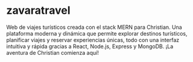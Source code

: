 # zavaratravel
Web de viajes turísticos creada con el stack MERN para Christian. Una plataforma moderna y dinámica que permite explorar destinos turísticos, planificar viajes y reservar experiencias únicas, todo con una interfaz intuitiva y rápida gracias a React, Node.js, Express y MongoDB. ¡La aventura de Christian comienza aquí!
